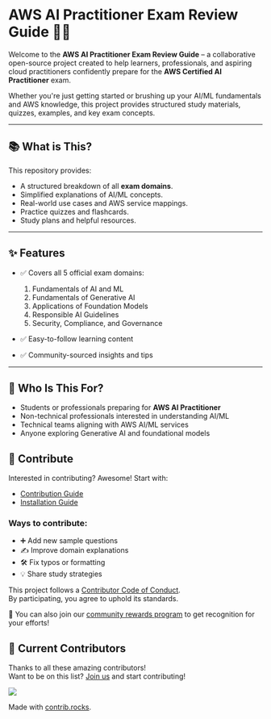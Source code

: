 # AWS AI Practitioner Exam Review Guide 📘🤖

Welcome to the **AWS AI Practitioner Exam Review Guide** – a collaborative open-source project created to help learners, professionals, and aspiring cloud practitioners confidently prepare for the **AWS Certified AI Practitioner** exam.

Whether you're just getting started or brushing up your AI/ML fundamentals and AWS knowledge, this project provides structured study materials, quizzes, examples, and key exam concepts.

---

## 📚 What is This?

This repository provides:
- A structured breakdown of all **exam domains**.
- Simplified explanations of AI/ML concepts.
- Real-world use cases and AWS service mappings.
- Practice quizzes and flashcards.
- Study plans and helpful resources.

---

## ✨ Features

- ✅ Covers all 5 official exam domains:
  1. Fundamentals of AI and ML
  2. Fundamentals of Generative AI
  3. Applications of Foundation Models
  4. Responsible AI Guidelines
  5. Security, Compliance, and Governance

- ✅ Easy-to-follow learning content
- ✅ Community-sourced insights and tips

---

## 🧠 Who Is This For?

- Students or professionals preparing for **AWS AI Practitioner**
- Non-technical professionals interested in understanding AI/ML
- Technical teams aligning with AWS AI/ML services
- Anyone exploring Generative AI and foundational models

## 🤝 Contribute

Interested in contributing? Awesome! Start with:

- [Contribution Guide](CONTRIBUTING.md)
- [Installation Guide](INSTALLATION.md)

### Ways to contribute:

- ➕ Add new sample questions  
- ✍️ Improve domain explanations  
- 🛠️ Fix typos or formatting  
- 💡 Share study strategies  

This project follows a [Contributor Code of Conduct](CODE_OF_CONDUCT.md).  
By participating, you agree to uphold its standards.

🎁 You can also join our [community rewards program](#) to get recognition for your efforts!

## 💚 Current Contributors

Thanks to all these amazing contributors!  
Want to be on this list? [Join us](#) and start contributing!

<a href="https://github.com/kevinslashdigital/mcp/graphs/contributors">
  <img src="https://contrib.rocks/image?repo=kevinslashdigital/mcp" />
</a>

Made with [contrib.rocks](https://contrib.rocks).